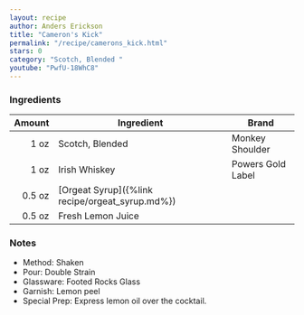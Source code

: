 ```yaml
---
layout: recipe
author: Anders Erickson
title: "Cameron's Kick"
permalink: "/recipe/camerons_kick.html"
stars: 0
category: "Scotch, Blended "
youtube: "PwfU-18WhC8"
---
```


### Ingredients

| Amount  | Ingredient               | Brand                  |
| -----: | ----------------------------------------------- | ----------------- |
|   1 oz | Scotch, Blended                                 | Monkey Shoulder   |
|   1 oz | Irish Whiskey                                   | Powers Gold Label |
| 0.5 oz | [Orgeat Syrup]({%link recipe/orgeat_syrup.md%}) |
| 0.5 oz | Fresh Lemon Juice                               |

### Notes

- Method: Shaken
- Pour: Double Strain
- Glassware: Footed Rocks Glass
- Garnish: Lemon peel
- Special Prep: Express lemon oil over the cocktail.
